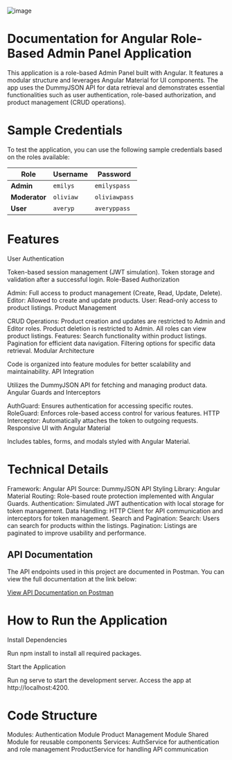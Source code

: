 ![image](https://github.com/user-attachments/assets/dbf464a2-4349-4331-99b7-8d133bb468f8)
# Documentation for Angular Role-Based Admin Panel Application
This application is a role-based Admin Panel built with Angular. It features a modular structure and leverages Angular Material for UI components. The app uses the DummyJSON API for data retrieval and demonstrates essential functionalities such as user authentication, role-based authorization, and product management (CRUD operations).

# Sample Credentials
To test the application, you can use the following sample credentials based on the roles available:

| **Role**   | **Username** | **Password**    |
|------------|--------------|-----------------|
| **Admin**  | `emilys`     | `emilyspass`    |
| **Moderator** | `oliviaw`     | `oliviawpass`    |
| **User**   | `averyp`       | `averyppass`      |

# Features
User Authentication

Token-based session management (JWT simulation).
Token storage and validation after a successful login.
Role-Based Authorization

Admin: Full access to product management (Create, Read, Update, Delete).
Editor: Allowed to create and update products.
User: Read-only access to product listings.
Product Management

CRUD Operations:
Product creation and updates are restricted to Admin and Editor roles.
Product deletion is restricted to Admin.
All roles can view product listings.
Features:
Search functionality within product listings.
Pagination for efficient data navigation.
Filtering options for specific data retrieval.
Modular Architecture

Code is organized into feature modules for better scalability and maintainability.
API Integration

Utilizes the DummyJSON API for fetching and managing product data.
Angular Guards and Interceptors

AuthGuard: Ensures authentication for accessing specific routes.
RoleGuard: Enforces role-based access control for various features.
HTTP Interceptor: Automatically attaches the token to outgoing requests.
Responsive UI with Angular Material

Includes tables, forms, and modals styled with Angular Material.

# Technical Details
Framework: Angular
API Source: DummyJSON API
Styling Library: Angular Material
Routing: Role-based route protection implemented with Angular Guards.
Authentication: Simulated JWT authentication with local storage for token management.
Data Handling: HTTP Client for API communication and interceptors for token management.
Search and Pagination:
Search: Users can search for products within the listings.
Pagination: Listings are paginated to improve usability and performance.

## API Documentation

The API endpoints used in this project are documented in Postman. You can view the full documentation at the link below:

[View API Documentation on Postman](https://documenter.getpostman.com/view/28053393/2sAYQajqdG)


# How to Run the Application

Install Dependencies

Run npm install to install all required packages.

Start the Application

Run ng serve to start the development server.
Access the app at http://localhost:4200.

# Code Structure
Modules:
Authentication Module
Product Management Module
Shared Module for reusable components
Services:
AuthService for authentication and role management
ProductService for handling API communication
